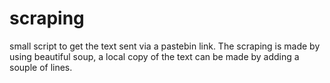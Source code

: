 # scraping
small script to get the text sent via a pastebin link. The scraping is made by using beautiful soup, a local copy of the text can be made by adding a souple of lines.
